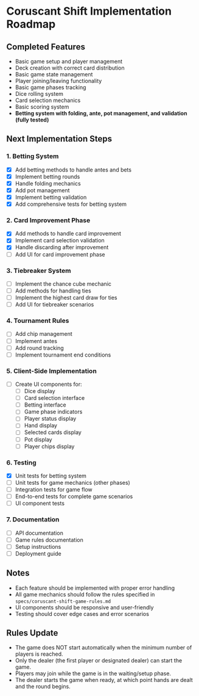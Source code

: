# Coruscant Shift Implementation Roadmap

## Completed Features

- Basic game setup and player management
- Deck creation with correct card distribution
- Basic game state management
- Player joining/leaving functionality
- Basic game phases tracking
- Dice rolling system
- Card selection mechanics
- Basic scoring system
- **Betting system with folding, ante, pot management, and validation (fully tested)**

## Next Implementation Steps

### 1. Betting System

- [x] Add betting methods to handle antes and bets
- [x] Implement betting rounds
- [x] Handle folding mechanics
- [x] Add pot management
- [x] Implement betting validation
- [x] Add comprehensive tests for betting system

### 2. Card Improvement Phase

- [x] Add methods to handle card improvement
- [x] Implement card selection validation
- [x] Handle discarding after improvement
- [ ] Add UI for card improvement phase

### 3. Tiebreaker System

- [ ] Implement the chance cube mechanic
- [ ] Add methods for handling ties
- [ ] Implement the highest card draw for ties
- [ ] Add UI for tiebreaker scenarios

### 4. Tournament Rules

- [ ] Add chip management
- [ ] Implement antes
- [ ] Add round tracking
- [ ] Implement tournament end conditions

### 5. Client-Side Implementation

- [ ] Create UI components for:
  - [ ] Dice display
  - [ ] Card selection interface
  - [ ] Betting interface
  - [ ] Game phase indicators
  - [ ] Player status display
  - [ ] Hand display
  - [ ] Selected cards display
  - [ ] Pot display
  - [ ] Player chips display

### 6. Testing

- [x] Unit tests for betting system
- [ ] Unit tests for game mechanics (other phases)
- [ ] Integration tests for game flow
- [ ] End-to-end tests for complete game scenarios
- [ ] UI component tests

### 7. Documentation

- [ ] API documentation
- [ ] Game rules documentation
- [ ] Setup instructions
- [ ] Deployment guide

## Notes

- Each feature should be implemented with proper error handling
- All game mechanics should follow the rules specified in `specs/coruscant-shift-game-rules.md`
- UI components should be responsive and user-friendly
- Testing should cover edge cases and error scenarios

## Rules Update

- The game does NOT start automatically when the minimum number of players is reached.
- Only the dealer (the first player or designated dealer) can start the game.
- Players may join while the game is in the waiting/setup phase.
- The dealer starts the game when ready, at which point hands are dealt and the round begins.
